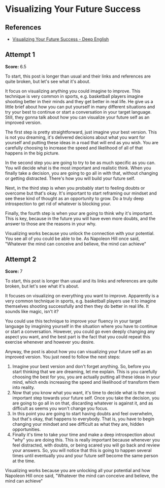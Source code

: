 # Visualizing Your Future Success

## References

- [Visualizing Your Future Success - Deep English](https://deepenglish.com/lessons/visualizing-your-future-success/)

## Attempt 1

**Score:** 6.5

To start, this post is longer than usual and their links and references are
quite broken, but let's see what it's about.

It focus on visualizing anything you could imagine to improve. This technique is
very common in sports, e.g. basketball players imagine shooting better in their
minds and they get better in real life. He give us a little brief about how you
can put yourself in many different situations and try your best to continue or
start a conversation in your target language. Still, they gonna talk about how
you can visualize your future self as an improved version.

The first step is pretty straightforward, just imagine your best version. This
is not you dreaming, it's delivered decisions about what you want for yourself
and putting these ideas in a road that will end as you wish. You are carefully
choosing to increase the speed and likelihood of all of that happens in the big
picture.

In the second step you are going to try to be as much specific as you can. You
will decide what is the most important and realistic think. When you finally
take a decision, you are going to go all in with that, without changing or
getting distracted. There's how you will build your future self.

Next, in the third step is when you probably start to feeling doubts or overcome
but that's okay. It's important to start reframing our mindset and see these
kind of thought as an opportunity to grow. Do a truly deep introspection to get
rid of whatever is blocking your.

Finally, the fourth step is when your are going to think why it's important.
This is key, because in the future you will have even more doubts, and the
answer to those are the reasons in your why.

Visualizing works because you unlock the connection with your potential. You see
all of you could be able to be. As Napoleon Hill once said, "Whatever the mind
can conceive and believe, the mind can achieve"

## Attempt 2

**Score:** 7

To start, this post is longer than usual and its links and references are quite
broken, but let's see what it's about.

It focuses on visualizing on everything you want to improve. Apparently is a
very common technique in sports, e.g. basketball players use it to imagine
themselves shooting successfully and then they do better in real life. It sounds
like magic, isn't it?

You could use this technique to improve your fluency in your target language by
imagining yourself in the situation where you have to continue or start a
conversation. However, you could go even deeply changing any aspect you want,
and the best part is the fact that you could repeat this exercise whenever and
however you desire.

Anyway, the post is about how you can visualizing your future self as an
improved version. You just need to follow the next steps:

1. Imagine your best version and don't forget anything. So, before you start
   thinking that we are dreaming, let me explain. This is you carefully choosing
   the best for you, you are actually putting all these ideas in your mind,
   which ends increasing the speed and likelihood of transform them into
   reality.
2. Now that you know what you want, it's time to decide what is the most
   important step towards your future self. Once you take the decision, you are
   going to go all in on that, discarding whatever is against it, and as
   difficult as seems you won't change you focus.
3. In this point you are going to start having doubts and feel overwhelm, but
   that's okay, that happens to everybody. That is, you have to begin changing
   your mindset and see difficult as what they are, hidden opportunities.
4. Finally it's time to take your time and make a deep introspection about "why"
   you are doing this. This is really important because whenever you feel
   distracted, with doubts, or being scared you will go back and review your
   answers. So, you will notice that this is going to happen several times until
   eventually you and your future self become the same person at the time.

Visualizing works because you are unlocking all your potential and how Napoleon
Hill once said, "Whatever the mind can conceive and believe, the mind can
achieve"
